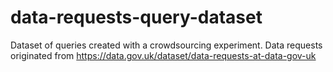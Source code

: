 # data-requests-query-dataset
Dataset of queries created with a crowdsourcing experiment. Data requests originated from https://data.gov.uk/dataset/data-requests-at-data-gov-uk
